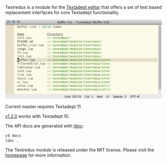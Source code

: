Textredux is a module for the [Textadept editor](http://foicica.com/textadept/)
that offers a set of text based replacement interfaces for core Textadept
functionality.

![](docs/images/bufferlist.gif)

Current master requires Textadept 11

[v1.2.0](https://github.com/rgieseke/textredux/releases/tag/v1.2.0) works with Textadept 10.

The API docs are generated with [ldoc](https://stevedonovan.github.io/ldoc/):

```
cd docs
ldoc .
```

The Textredux module is released under the MIT license.
Please visit the [homepage](http://rgieseke.github.com/textredux/) for
more information.
